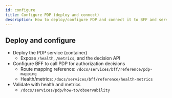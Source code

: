 ```yaml
---
id: configure
title: Configure PDP (deploy and connect)
description: How to deploy/configure PDP and connect it to BFF and services.
---
```


## Deploy and configure

- Deploy the PDP service (container)
  - Expose `/health`, `/metrics`, and the decision API
- Configure BFF to call PDP for authorization decisions
  - Route mapping reference: `/docs/services/bff/reference/pdp-mapping`
  - Health/metrics: `/docs/services/bff/reference/health-metrics`
- Validate with health and metrics
  - `/docs/services/pdp/how-to/observability`


